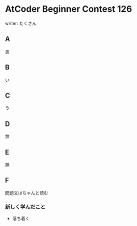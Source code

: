 # AtCoder Beginner Contest 126

writer: たくさん

## A

あ

## B

い

## C

う

## D

無

## E

無

## F

問題文はちゃんと読む

### 新しく学んだこと

- 落ち着く
